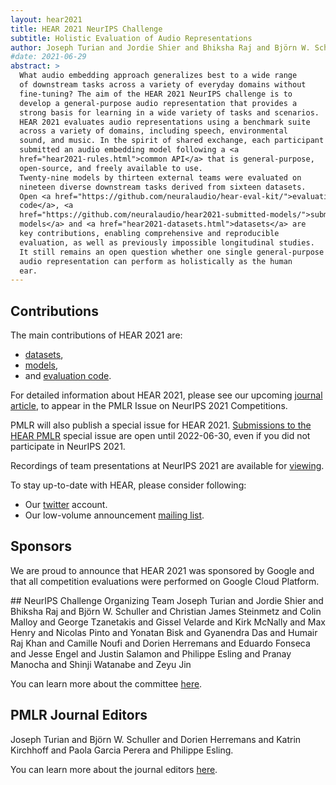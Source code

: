 ```yaml
---
layout: hear2021
title: HEAR 2021 NeurIPS Challenge
subtitle: Holistic Evaluation of Audio Representations
author: Joseph Turian and Jordie Shier and Bhiksha Raj and Björn W. Schuller and Christian James Steinmetz and Colin Malloy and George Tzanetakis and Gissel Velarde and Kirk McNally and Max Henry and Nicolas Pinto and Yonatan Bisk and Gyanendra Das and Humair Raj Khan and Camille Noufi and Dorien Herremans and Eduardo Fonseca and Jesse Engel and Justin Salamon and Philippe Esling and Pranay Manocha and Shinji Watanabe and Zeyu Jin
#date: 2021-06-29
abstract: >
  What audio embedding approach generalizes best to a wide range
  of downstream tasks across a variety of everyday domains without
  fine-tuning? The aim of the HEAR 2021 NeurIPS challenge is to
  develop a general-purpose audio representation that provides a
  strong basis for learning in a wide variety of tasks and scenarios.
  HEAR 2021 evaluates audio representations using a benchmark suite
  across a variety of domains, including speech, environmental
  sound, and music. In the spirit of shared exchange, each participant
  submitted an audio embedding model following a <a
  href="hear2021-rules.html">common API</a> that is general-purpose,
  open-source, and freely available to use.
  Twenty-nine models by thirteen external teams were evaluated on
  nineteen diverse downstream tasks derived from sixteen datasets.
  Open <a href="https://github.com/neuralaudio/hear-eval-kit/">evaluation
  code</a>, <a
  href="https://github.com/neuralaudio/hear2021-submitted-models/">submitted
  models</a> and <a href="hear2021-datasets.html">datasets</a> are
  key contributions, enabling comprehensive and reproducible
  evaluation, as well as previously impossible longitudinal studies.
  It still remains an open question whether one single general-purpose
  audio representation can perform as holistically as the human
  ear.
---
```


## Contributions

The main contributions of HEAR 2021 are:
* [datasets](hear2021-datasets.html),
* [models](https://github.com/neuralaudio/hear2021-submitted-models),
* and [evaluation code](https://github.com/neuralaudio/hear-eval-kit/).

For detailed information about HEAR 2021, please see our upcoming
<a href="https://arxiv.org/abs/2203.03022">journal article</a>, to
appear in the PMLR Issue on NeurIPS 2021 Competitions.

PMLR will also publish a special issue for HEAR 2021. <a
href="hear2021-pmlr.html">Submissions to the HEAR PMLR</a> special
issue are open until 2022-06-30, even if you did not participate
in NeurIPS 2021.

Recordings of team presentations at NeurIPS 2021 are available for <a href="https://youtube.com/playlist?list=PLZuJ3mj5mFsjB67esCQjWoCXKweyn2KVH">viewing</a>.

To stay up-to-date with HEAR, please consider following:
* Our [twitter](https://twitter.com/neuralaudio) account.
* Our low-volume announcement [mailing list](http://eepurl.com/hwrhrz).

## Sponsors
We are proud to announce that HEAR 2021 was sponsored by Google and
that all competition evaluations were performed on Google Cloud
Platform.

<p></p>
## NeurIPS Challenge Organizing Team
Joseph Turian and Jordie Shier and Bhiksha Raj and Björn W. Schuller
and Christian James Steinmetz and Colin Malloy and George Tzanetakis
and Gissel Velarde and Kirk McNally and Max Henry and Nicolas Pinto
and Yonatan Bisk and Gyanendra Das and Humair Raj Khan and Camille
Noufi and Dorien Herremans and Eduardo Fonseca and Jesse Engel and
Justin Salamon and Philippe Esling and Pranay Manocha and
Shinji Watanabe and Zeyu Jin

You can learn more about the committee [here](hear2021-committee-members).

## PMLR Journal Editors
Joseph Turian and Björn W. Schuller and Dorien Herremans and Katrin
Kirchhoff and Paola Garcia Perera and Philippe Esling.

You can learn more about the journal editors [here](pmlr-hear-journal-editors).
